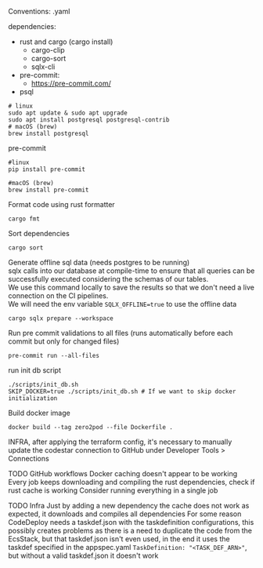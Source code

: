 Conventions:
.yaml

dependencies:

- rust and cargo (cargo install)
    - cargo-clip
    - cargo-sort
    - sqlx-cli
- pre-commit:
    - https://pre-commit.com/
- psql

```shell
# linux
sudo apt update & sudo apt upgrade
sudo apt install postgresql postgresql-contrib
# macOS (brew)
brew install postgresql
```

pre-commit

```shell
#linux
pip install pre-commit

#macOS (brew)
brew install pre-commit
```

Format code using rust formatter

```shell
cargo fmt
```

Sort dependencies

```shell
cargo sort
```

Generate offline sql data (needs postgres to be running)\
sqlx calls into our database at compile-time to ensure that all queries can be successfully executed considering
the schemas of our tables.\
We use this command locally to save the results so that we don't need a live connection on the CI pipelines.\
We will need the env variable `SQLX_OFFLINE=true` to use the offline data

```shell
cargo sqlx prepare --workspace
```

Run pre commit validations to all files (runs automatically before each commit but only for changed files)

```shell
pre-commit run --all-files
```

run init db script

```shell
./scripts/init_db.sh
SKIP_DOCKER=true ./scripts/init_db.sh # If we want to skip docker initialization
```

Build docker image

```shell
docker build --tag zero2pod --file Dockerfile .
```

INFRA, after applying the terraform config, it's necessary to manually update the codestar connection to GitHub
under Developer Tools > Connections

TODO GitHub workflows
Docker caching doesn't appear to be working
Every job keeps downloading and compiling the rust dependencies, check if rust cache is working
Consider running everything in a single job

TODO Infra
Just by adding a new dependency the cache does not work as expected, it downloads and compiles all dependencies
For some reason CodeDeploy needs a taskdef.json with the taskdefinition configurations, this possibly creates problems
as there is a need to duplicate the code from the EcsStack, but that taskdef.json isn't even used, in the end it uses
the taskdef specified in the appspec.yaml `TaskDefinition: "<TASK_DEF_ARN>"`, but without a valid taskdef.json it
doesn't work
